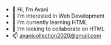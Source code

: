 - 👋 Hi, I’m Avani
- 👀 I’m interested in Web Development
- 🌱 I’m currently learning HTML
- 💞️ I’m looking to collaborate on HTML
- 📫 avanicollection2020@gmail.com

<!---
Avani-Col/Avani-Col is a ✨ special ✨ repository because its `README.md` (this file) appears on your GitHub profile.
You can click the Preview link to take a look at your changes.
--->
